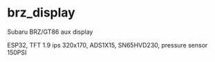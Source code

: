# brz_display
Subaru BRZ/GT86 aux display

ESP32, TFT 1.9 ips 320x170, ADS1X15, SN65HVD230, pressure sensor 150PSI
